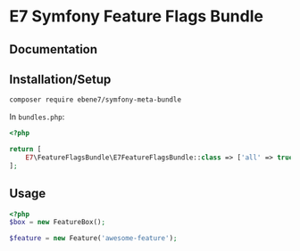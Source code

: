 # E7 Symfony Feature Flags Bundle

## Documentation

## Installation/Setup

``` bash
composer require ebene7/symfony-meta-bundle
```

In `bundles.php`:
``` php
<?php

return [
    E7\FeatureFlagsBundle\E7FeatureFlagsBundle::class => ['all' => true],
];
```

## Usage

``` php
<?php
$box = new FeatureBox();

$feature = new Feature('awesome-feature');

```

